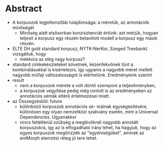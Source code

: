 # Abstract

* A korpuszok legjellemzőbb tulajdonsága: a méretük, az annotációk minőségét
  * Minőség alatt elsősorban konzisztenciát értünk: azt mérjük, hogyan teljesít
    a korpusz egy részén betanított modell a korpusz egy másik részén.
* ELTE DH gold standard korpusz, NYTK-NerKor, Szeged Treebank) vizsgáltuk, hogy
  * mekkora az elég nagy korpusz?
* standard címkekészleteket követnek, kézenfekvőnek tűnt a kombinálásukkal is
  kísérletezni, így ugyanis a nagyobb méret mellett nagyobb műfaji
  változatosságot is elérhetünk. Eredményeink szerint 
* result
  * nem a korpuszok mérete a volt döntő szempont a teljesítményben, 
  * a korpuszok vegyítése pedig még rontott is az eredményeken
    az annotációs sémák eltérő értelmezései miatt.
* az Összegzésből: future
  * különböző korpuszok annotációs sé- máinak egységesítésére, különösen egy
    olyan nemzetközi szabvány esetén, mint a Universal Dependencies. Ugyanakkor
  * nincs feltétlenül szükség a meglévőknél nagyobb annotált korpuszokra, így
    az is elfogadható irány lehet, ha hagyjuk, hogy az egyes korpuszok
    megőrizzék az "egyéniségüket", aminek az emMorph elemzési réteg jó tere
    lehet.
